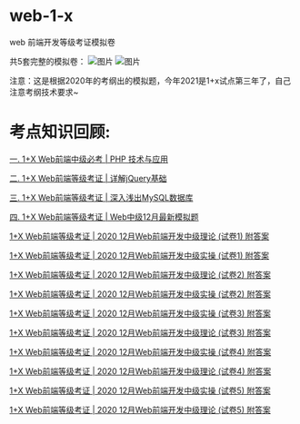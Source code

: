 # web-1-x
web 前端开发等级考证模拟卷

共5套完整的模拟卷：
![图片](https://user-images.githubusercontent.com/65069676/138794485-0da23cd0-d855-4274-9ddf-67e74137f5fc.png)
![图片](https://user-images.githubusercontent.com/65069676/138795044-094a405b-a7f9-4ffa-9857-7a981e529e89.png)



注意：这是根据2020年的考纲出的模拟题，今年2021是1+x试点第三年了，自己注意考纲技术要求~

# 考点知识回顾:

[一. 1+X Web前端中级必考 | PHP 技术与应用](https://blog.csdn.net/weixin_43853746/article/details/108928068)

[二. 1+X Web前端等级考证 | 详解jQuery基础 ](https://blog.csdn.net/weixin_43853746/article/details/108916725)

[三. 1+X Web前端等级考证 | 深入浅出MySQL数据库](https://blog.csdn.net/weixin_43853746/article/details/109585844)

[四. 1+X Web前端等级考证 | Web中级12月最新模拟题](https://blog.csdn.net/weixin_43853746/article/details/109686767)

[1+X Web前端等级考证 | 2020 12月Web前端开发中级理论 (试卷1) 附答案](https://blog.csdn.net/weixin_43853746/article/details/109991848)

[1+X Web前端等级考证 | 2020 12月Web前端开发中级实操 (试卷1) 附答案](https://blog.csdn.net/weixin_43853746/article/details/109992935)

[1+X Web前端等级考证 | 2020 12月Web前端开发中级理论 (试卷2) 附答案](https://blog.csdn.net/weixin_43853746/article/details/109895005)

[1+X Web前端等级考证 | 2020 12月Web前端开发中级实操 (试卷2) 附答案](https://blog.csdn.net/weixin_43853746/article/details/109895208)

[1+X Web前端等级考证 | 2020 12月Web前端开发中级实操 (试卷3) 附答案](https://blog.csdn.net/weixin_43853746/article/details/109754127)

[1+X Web前端等级考证 | 2020 12月Web前端开发中级理论 (试卷3) 附答案](https://blog.csdn.net/weixin_43853746/article/details/109754600)

[1+X Web前端等级考证 | 2020 12月Web前端开发中级实操 (试卷4) 附答案](https://blog.csdn.net/weixin_43853746/article/details/109752494)

[1+X Web前端等级考证 | 2020 12月Web前端开发中级理论 (试卷4) 附答案](https://blog.csdn.net/weixin_43853746/article/details/109752094)

[1+X Web前端等级考证 | 2020 12月Web前端开发中级实操 (试卷5) 附答案](https://blog.csdn.net/weixin_43853746/article/details/109753433)

[1+X Web前端等级考证 | 2020 12月Web前端开发中级理论 (试卷5) 附答案](https://blog.csdn.net/weixin_43853746/article/details/109752995)
